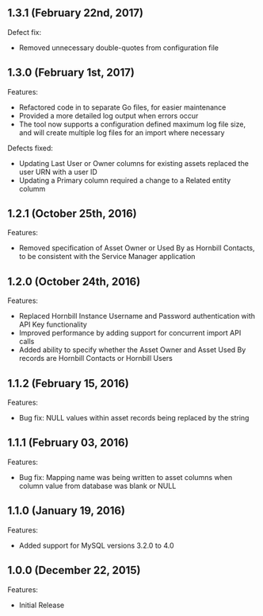 ## 1.3.1 (February 22nd, 2017)

Defect fix:
  - Removed unnecessary double-quotes from configuration file

## 1.3.0 (February 1st, 2017)

Features:
  - Refactored code in to separate Go files, for easier maintenance
  - Provided a more detailed log output when errors occur
  - The tool now supports a configuration defined maximum log file size, and will create multiple log files for an import where necessary

Defects fixed:
  - Updating Last User or Owner columns for existing assets replaced the user URN with a user ID
  - Updating a Primary column required a change to a Related entity columm

## 1.2.1 (October 25th, 2016)

Features:

  - Removed specification of Asset Owner or Used By as Hornbill Contacts, to be consistent with the Service Manager application

## 1.2.0 (October 24th, 2016)

Features:

  - Replaced Hornbill Instance Username and Password authentication with API Key functionality
  - Improved performance by adding support for concurrent import API calls
  - Added ability to specify whether the Asset Owner and Asset Used By records are Hornbill Contacts or Hornbill Users

## 1.1.2 (February 15, 2016)

Features:

  - Bug fix: NULL values within asset records being replaced by the string <nil>


## 1.1.1 (February 03, 2016)

Features:

  - Bug fix: Mapping name was being written to asset columns when column value from database was blank or NULL


## 1.1.0 (January 19, 2016)

Features:

  - Added support for MySQL versions 3.2.0 to 4.0


## 1.0.0 (December 22, 2015)

Features:

  - Initial Release
